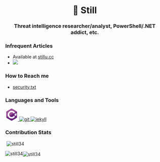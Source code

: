 <h1 align="center">👋 Still</h1>
<h3 align="center">Threat intelligence researcher/analyst, PowerShell/.NET addict, etc.</h3>

### Infrequent Articles

- Available at [stillu.cc](stillu.cc)
- <a href="https://rahuldkjain.github.io/gh-profile-readme-generator" target="blank"><img src="https://img.shields.io/website?url=https%3A%2F%2Fstillu.cc&logo=github&style=flat-square" /></a>

### How to Reach me

- [security.txt](https://stillu.cc/.well-known/security.txt)

### Languages and Tools

<p align="left"> <a href="https://www.w3schools.com/cs/" target="_blank"> <img src="https://raw.githubusercontent.com/devicons/devicon/master/icons/csharp/csharp-original.svg" alt="csharp" width="40" height="40"/> </a> <a href="https://git-scm.com/" target="_blank"> <img src="https://www.vectorlogo.zone/logos/git-scm/git-scm-icon.svg" alt="git" width="40" height="40"/> </a> <a href="https://jekyllrb.com/" target="_blank"> <img src="https://www.vectorlogo.zone/logos/jekyllrb/jekyllrb-icon.svg" alt="jekyll" width="40" height="40"/> </a> </p>

### Contribution Stats

<p>&nbsp;<img align="center" src="https://github-readme-stats.vercel.app/api?username=still34&show_icons=true&theme=dark&locale=en" alt="still34" /></p>

<p><img align="left" src="https://github-readme-stats.vercel.app/api/top-langs?username=still34&show_icons=true&theme=dark&locale=en&layout=compact" alt="still34" /></p>

<p><img align="center" src="https://github-readme-streak-stats.herokuapp.com/?user=still34&theme=dark" alt="still34" /></p>
